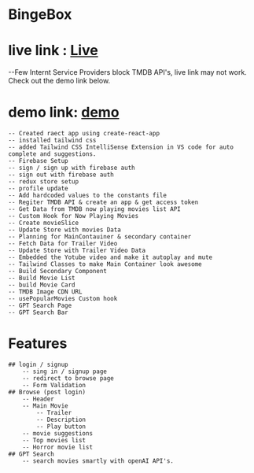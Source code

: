 # BingeBox 
# live link : [Live](https://binge-box-brown.vercel.app/)
--Few Internt Service Providers block TMDB API's, live link may not work. Check out the demo link below.
# demo link: [demo](https://drive.google.com/file/d/1x2KbUuyRdIwRtHSKh-CKxRMc2vNkaIIk/view?usp=sharing)
    -- Created raect app using create-react-app
    -- installed tailwind css
    -- added Tailwind CSS IntelliSense Extension in VS code for auto complete and suggestions.
    -- Firebase Setup
    -- sign / sign up with firebase auth
    -- sign out with firebase auth
    -- redux store setup
    -- profile update
    -- Add hardcoded values to the constants file
    -- Regiter TMDB API & create an app & get access token
    -- Get Data from TMDB now playing movies list API
    -- Custom Hook for Now Playing Movies
    -- Create movieSlice
    -- Update Store with movies Data
    -- Planning for MainContauiner & secondary container
    -- Fetch Data for Trailer Video
    -- Update Store with Trailer Video Data
    -- Embedded the Yotube video and make it autoplay and mute
    -- Tailwind Classes to make Main Container look awesome
    -- Build Secondary Component
    -- Build Movie List
    -- build Movie Card
    -- TMDB Image CDN URL
    -- usePopularMovies Custom hook
    -- GPT Search Page
    -- GPT Search Bar

# Features
    ## login / signup
        -- sing in / signup page
        -- redirect to browse page
        -- Form Validation
    ## Browse (post login)
        -- Header
        -- Main Movie
            -- Trailer
            -- Description
            -- Play button
        -- movie suggestions
        -- Top movies list
        -- Horror movie list
    ## GPT Search
        -- search movies smartly with openAI API's. 
